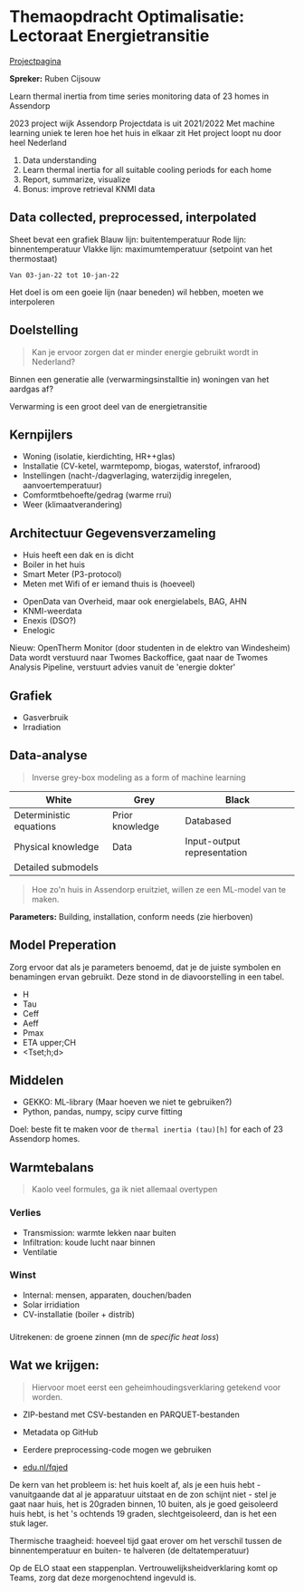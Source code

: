 # Themaopdracht Optimalisatie: Lectoraat Energietransitie
[Projectpagina](https://techforfuture.nl/onderzoek/lopend/twomes-digital-twins-voor-de-warmtetransitie/)

**Spreker:** Ruben Cijsouw

Learn thermal inertia from time series monitoring data of 23 homes in Assendorp

2023 project wijk Assendorp
Projectdata is uit 2021/2022
Met machine learning uniek te leren hoe het huis in elkaar zit
Het project loopt nu door heel Nederland

1. Data understanding
2. Learn thermal inertia for all suitable cooling periods for each home
3. Report, summarize, visualize
4. Bonus: improve retrieval KNMI data

## Data collected, preprocessed, interpolated
Sheet bevat een grafiek
    Blauw lijn: buitentemperatuur
    Rode lijn: binnentemperatuur
    Vlakke lijn: maximumtemperatuur (setpoint van het thermostaat)

    Van 03-jan-22 tot 10-jan-22
Het doel is om een goeie lijn (naar beneden) wil hebben, moeten we interpoleren

## Doelstelling
> Kan je ervoor zorgen dat er minder energie gebruikt wordt in Nederland?

Binnen een generatie alle (verwarmingsinstalltie in) woningen van het aardgas af?

Verwarming is een groot deel van de energietransitie

## Kernpijlers
- Woning (isolatie, kierdichting, HR++glas)
- Installatie (CV-ketel, warmtepomp, biogas, waterstof, infrarood)
- Instellingen (nacht-/dagverlaging, waterzijdig inregelen, aanvoertemperatuur)
- Comformtbehoefte/gedrag (warme rrui)
- Weer (klimaatverandering)

## Architectuur Gegevensverzameling
- Huis heeft een dak en is dicht
- Boiler in het huis
- Smart Meter (P3-protocol)
- Meten met Wifi of er iemand thuis is (hoeveel)

+ OpenData van Overheid, maar ook energielabels, BAG, AHN
+ KNMI-weerdata
+ Enexis (DSO?)
+ Enelogic

Nieuw: OpenTherm Monitor (door studenten in de elektro van Windesheim)
Data wordt verstuurd naar Twomes Backoffice, gaat naar de Twomes Analysis Pipeline, verstuurt advies vanuit de 'energie dokter'

## Grafiek
- Gasverbruik
- Irradiation

## Data-analyse
> Inverse grey-box modeling as a form of machine learning

|White|Grey|Black
|-|-|-|
Deterministic equations |Prior knowledge |Databased
Physical knowledge | Data |Input-output representation
Detailed submodels |

> Hoe zo'n huis in Assendorp eruitziet, willen ze een ML-model van te maken.

**Parameters:** Building, installation, conform needs (zie hierboven)

## Model Preperation
Zorg ervoor dat als je parameters benoemd, dat je de juiste symbolen en benamingen ervan gebruikt. Deze stond in de diavoorstelling in een tabel.

- H
- Tau
- Ceff
- Aeff
- Pmax
- ETA upper;CH
- <Tset;h;d>

## Middelen
- GEKKO: ML-library (Maar hoeven we niet te gebruiken?)
- Python, pandas, numpy, scipy curve fitting

Doel: beste fit te maken voor de `thermal inertia (tau)[h]` for each of 23 Assendorp homes.

## Warmtebalans
> Kaolo veel formules, ga ik niet allemaal overtypen
### Verlies
- Transmission: warmte lekken naar buiten
- Infiltration: koude lucht naar binnen
- Ventilatie

### Winst
- Internal: mensen, apparaten, douchen/baden
- Solar irridiation
- CV-installatie (boiler + distrib)

###
Uitrekenen: de groene zinnen (mn de _specific heat loss_)

## Wat we krijgen:
> Hiervoor moet eerst een geheimhoudingsverklaring getekend voor worden.
- ZIP-bestand met CSV-bestanden en PARQUET-bestanden
- Metadata op GitHub
- Eerdere preprocessing-code mogen we gebruiken

- [edu.nl/fqjed](https://edu.nl/fqjed)

De kern van het probleem is: het huis koelt af, als je een huis hebt - vanuitgaande dat al je apparatuur uitstaat en de zon schijnt niet - stel je gaat naar huis, het is 20graden binnen, 10 buiten, als je goed geisoleerd huis hebt, is het 's ochtends 19 graden, slechtgeisoleerd, dan is het een stuk lager.

Thermische traagheid: hoeveel tijd gaat erover om het verschil tussen de binnentemperatuur en buiten- te halveren (de deltatemperatuur)

Op de ELO staat een stappenplan.
Vertrouwelijksheidverklaring komt op Teams, zorg dat deze morgenochtend ingevuld is.
